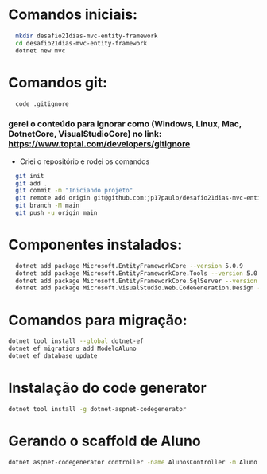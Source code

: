 # Comandos iniciais:
``` bash
  mkdir desafio21dias-mvc-entity-framework
  cd desafio21dias-mvc-entity-framework
  dotnet new mvc
```

# Comandos git:
``` bash
  code .gitignore 
```
### gerei o conteúdo para ignorar como (Windows, Linux, Mac, DotnetCore, VisualStudioCore) no link: https://www.toptal.com/developers/gitignore
- Criei o repositório e rodei os comandos

``` bash
  git init
  git add .
  git commit -m "Iniciando projeto"
  git remote add origin git@github.com:jp17paulo/desafio21dias-mvc-entity-framework.git
  git branch -M main
  git push -u origin main
```

# Componentes instalados:
``` bash
  dotnet add package Microsoft.EntityFrameworkCore --version 5.0.9
  dotnet add package Microsoft.EntityFrameworkCore.Tools --version 5.0.9
  dotnet add package Microsoft.EntityFrameworkCore.SqlServer --version 5.0.9
  dotnet add package Microsoft.VisualStudio.Web.CodeGeneration.Design --version 5.0.2
```

# Comandos para migração:
``` bash
dotnet tool install --global dotnet-ef
dotnet ef migrations add ModeloAluno
dotnet ef database update
```

# Instalação do code generator
``` bash
dotnet tool install -g dotnet-aspnet-codegenerator
```

# Gerando o scaffold de Aluno
``` bash
dotnet aspnet-codegenerator controller -name AlunosController -m Aluno -dc DbContexto --relativeFolderPath Controllers --useDefaultLayout

```